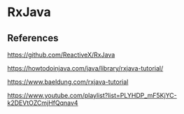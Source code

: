 # RxJava


## References

https://github.com/ReactiveX/RxJava

https://howtodoinjava.com/java/library/rxjava-tutorial/

https://www.baeldung.com/rxjava-tutorial

https://www.youtube.com/playlist?list=PLYHDP_mF5KjYC-k2DEVtOZCmjHfQqnav4